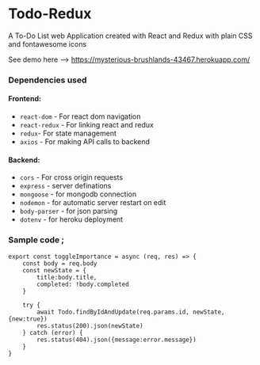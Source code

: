 # Todo-Redux
A To-Do List web Application created with React and Redux with plain CSS and fontawesome icons

See demo here --> https://mysterious-brushlands-43467.herokuapp.com/

### Dependencies used
#### Frontend:
   * `react-dom` - For react dom navigation
   * `react-redux` - For linking react and redux
   * `redux`- For state management
   * `axios` - For making API calls to backend
 #### Backend:
  * `cors` -  For cross origin requests
  * `express` - server definations
  * `mongoose` - for mongodb connection
  * `nodemon` - for automatic server restart on edit
  * `body-parser` - for json parsing
  * `dotenv` - for heroku deployment
### Sample code ;
```
export const toggleImportance = async (req, res) => {
    const body = req.body
    const newState = {
        title:body.title,
        completed: !body.completed
    }

    try {
        await Todo.findByIdAndUpdate(req.params.id, newState, {new:true})
        res.status(200).json(newState)
    } catch (error) {
        res.status(404).json({message:error.message})
    }
}

```
